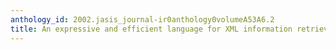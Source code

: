 ```yaml
---
anthology_id: 2002.jasis_journal-ir0anthology0volumeA53A6.2
title: An expressive and efficient language for XML information retrieval
---
```

